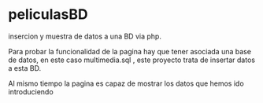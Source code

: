 # peliculasBD
insercion y muestra de datos a una BD via php.





Para probar la funcionalidad de la pagina hay que tener asociada una base de datos, en este caso multimedia.sql , este proyecto trata de insertar datos a esta BD.



Al mismo tiempo la pagina es capaz de mostrar los datos que hemos ido introduciendo
